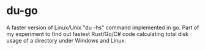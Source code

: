 # du-go
A faster version of Linux/Unix "du -hs" command implemented in go. Part of my experiment to find out fastest Rust/Go/C# code calculating total disk usage of a directory under Windows and Linux.

